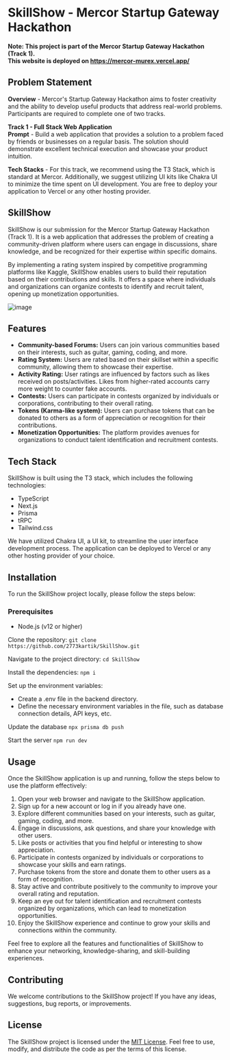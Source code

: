 # SkillShow - Mercor Startup Gateway Hackathon

**Note: This project is part of the Mercor Startup Gateway Hackathon (Track 1).**<br>
**This website is deployed on https://mercor-murex.vercel.app/**

## Problem Statement

**Overview** - Mercor's Startup Gateway Hackathon aims to foster creativity and the ability to develop useful products that address real-world problems. Participants are required to complete one of two tracks.

**Track 1 - Full Stack Web Application**  
**Prompt** - Build a web application that provides a solution to a problem faced by friends or businesses on a regular basis. The solution should demonstrate excellent technical execution and showcase your product intuition.

**Tech Stacks** - For this track, we recommend using the T3 Stack, which is standard at Mercor. Additionally, we suggest utilizing UI kits like Chakra UI to minimize the time spent on UI development. You are free to deploy your application to Vercel or any other hosting provider.

## SkillShow

SkillShow is our submission for the Mercor Startup Gateway Hackathon (Track 1). It is a web application that addresses the problem of creating a community-driven platform where users can engage in discussions, share knowledge, and be recognized for their expertise within specific domains.

By implementing a rating system inspired by competitive programming platforms like Kaggle, SkillShow enables users to build their reputation based on their contributions and skills. It offers a space where individuals and organizations can organize contests to identify and recruit talent, opening up monetization opportunities.

![image](https://github.com/2773kartik/mercor/assets/94680887/f7ada82b-8b97-4aaa-be28-6c7c8118e589)


## Features

- **Community-based Forums:** Users can join various communities based on their interests, such as guitar, gaming, coding, and more.
- **Rating System:** Users are rated based on their skillset within a specific community, allowing them to showcase their expertise.
- **Activity Rating:** User ratings are influenced by factors such as likes received on posts/activities. Likes from higher-rated accounts carry more weight to counter fake accounts.
- **Contests:** Users can participate in contests organized by individuals or corporations, contributing to their overall rating.
- **Tokens (Karma-like system):** Users can purchase tokens that can be donated to others as a form of appreciation or recognition for their contributions.
- **Monetization Opportunities:** The platform provides avenues for organizations to conduct talent identification and recruitment contests.

## Tech Stack

SkillShow is built using the T3 stack, which includes the following technologies:

- TypeScript
- Next.js
- Prisma
- tRPC
- Tailwind.css

We have utilized Chakra UI, a UI kit, to streamline the user interface development process. The application can be deployed to Vercel or any other hosting provider of your choice.

## Installation

To run the SkillShow project locally, please follow the steps below:

### Prerequisites
- Node.js (v12 or higher)

Clone the repository:
```git clone https://github.com/2773kartik/SkillShow.git```

Navigate to the project directory:
```cd SkillShow```

Install the dependencies:
```npm i```

Set up the environment variables:
- Create a .env file in the backend directory.
- Define the necessary environment variables in the file, such as database connection details, API keys, etc.

Update the database
```npx prisma db push```

Start the server
```npm run dev```

## Usage

Once the SkillShow application is up and running, follow the steps below to use the platform effectively:

1. Open your web browser and navigate to the SkillShow application.
2. Sign up for a new account or log in if you already have one.
3. Explore different communities based on your interests, such as guitar, gaming, coding, and more.
4. Engage in discussions, ask questions, and share your knowledge with other users.
5. Like posts or activities that you find helpful or interesting to show appreciation.
6. Participate in contests organized by individuals or corporations to showcase your skills and earn ratings.
7. Purchase tokens from the store and donate them to other users as a form of recognition.
8. Stay active and contribute positively to the community to improve your overall rating and reputation.
9. Keep an eye out for talent identification and recruitment contests organized by organizations, which can lead to monetization opportunities.
10. Enjoy the SkillShow experience and continue to grow your skills and connections within the community.

Feel free to explore all the features and functionalities of SkillShow to enhance your networking, knowledge-sharing, and skill-building experiences.
## Contributing

We welcome contributions to the SkillShow project! If you have any ideas, suggestions, bug reports, or improvements.

## License

The SkillShow project is licensed under the [MIT License](LICENSE). Feel free to use, modify, and distribute the code as per the terms of this license.
